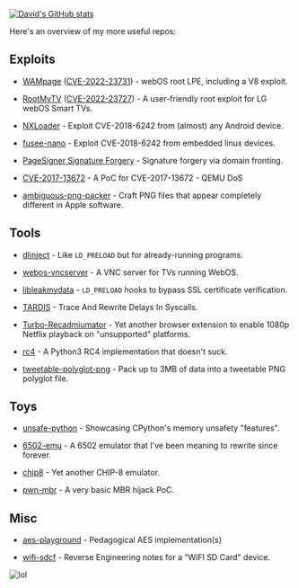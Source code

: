 [![David's GitHub stats](https://github-readme-stats.vercel.app/api?username=DavidBuchanan314&count_private=true&show_icons=true&theme=radical)](https://github.com/anuraghazra/github-readme-stats)

Here's an overview of my more useful repos:

## Exploits

 - [WAMpage](https://github.com/DavidBuchanan314/WAMpage) ([CVE-2022-23731](https://cve.mitre.org/cgi-bin/cvename.cgi?name=CVE-2022-23731)) - webOS root LPE, including a V8 exploit.

 - [RootMyTV](https://github.com/RootMyTV/RootMyTV.github.io) ([CVE-2022-23727](https://cve.mitre.org/cgi-bin/cvename.cgi?name=CVE-2022-23727)) - A user-friendly root exploit for LG webOS Smart TVs.
 
 - [NXLoader](https://github.com/DavidBuchanan314/NXLoader) - Exploit CVE-2018-6242 from (almost) any Android device.

 - [fusee-nano](https://github.com/DavidBuchanan314/fusee-nano) - Exploit CVE-2018-6242 from embedded linux devices.

 - [PageSigner Signature Forgery](https://github.com/tlsnotary/pagesigner/issues/46) - Signature forgery via domain fronting.

 - [CVE-2017-13672](https://github.com/DavidBuchanan314/CVE-2017-13672) - A PoC for CVE-2017-13672 - QEMU DoS

 - [ambiguous-png-packer](https://github.com/DavidBuchanan314/ambiguous-png-packer) - Craft PNG files that appear completely different in Apple software.

## Tools

 - [dlinject](https://github.com/DavidBuchanan314/dlinject) - Like `LD_PRELOAD` but for already-running programs.

 - [webos-vncserver](https://github.com/DavidBuchanan314/webos-vncserver) - A VNC server for TVs running WebOS.

 - [libleakmydata](https://github.com/DavidBuchanan314/libleakmydata) - `LD_PRELOAD` hooks to bypass SSL certificate verification.

 - [TARDIS](https://github.com/DavidBuchanan314/TARDIS) - Trace And Rewrite Delays In Syscalls.

 - [Turbo-Recadmiumator](https://github.com/DavidBuchanan314/Turbo-Recadmiumator) - Yet another browser extension to enable 1080p Netflix playback on "unsupported" platforms.
 
 - [rc4](https://github.com/DavidBuchanan314/rc4) - A Python3 RC4 implementation that doesn't suck.

 - [tweetable-polyglot-png](https://github.com/DavidBuchanan314/tweetable-polyglot-png) - Pack up to 3MB of data into a tweetable PNG polyglot file.

## Toys

 - [unsafe-python](https://github.com/DavidBuchanan314/unsafe-python) - Showcasing CPython's memory unsafety "features".

 - [6502-emu](https://github.com/DavidBuchanan314/6502-emu) - A 6502 emulator that I've been meaning to rewrite since forever.

 - [chip8](https://github.com/DavidBuchanan314/chip8) - Yet another CHIP-8 emulator.

 - [pwn-mbr](https://github.com/DavidBuchanan314/pwn-mbr) - A very basic MBR hijack PoC.

## Misc

 - [aes-playground](https://github.com/DavidBuchanan314/aes-playground) - Pedagogical AES implementation(s)

 - [wifi-sdcf](https://github.com/DavidBuchanan314/wifi-sdcf) - Reverse Engineering notes for a "WiFI SD Card" device.

![lol](https://ipv4.games/claim?name=retr0id)
